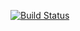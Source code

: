 [![Build Status](https://travis-ci.org/BBBrando/MyFirstExample.svg?branch=master)](https://travis-ci.org/BBBrando/MyFirstExample)
